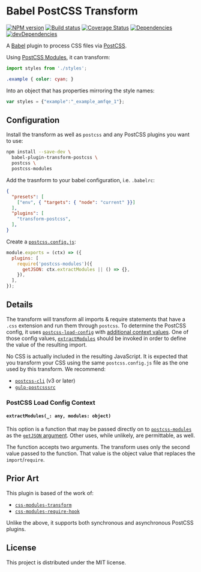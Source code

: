 # Babel PostCSS Transform

[![NPM version][npm-image]][npm-url]
[![Build status][travis-image]][travis-url]
[![Coverage Status][coverage-image]][coverage-url]
[![Dependencies][david-image]][david-url]
[![devDependencies][david-dev-image]][david-dev-url]

A [Babel][babel] plugin to process CSS files via [PostCSS][postcss].

Using [PostCSS Modules][postcss-modules], it can transform:

```js
import styles from './styles';
```

```css
.example { color: cyan; }
```

Into an object that has properties mirroring the style names:

```js
var styles = {"example":"_example_amfqe_1"};
```

## Configuration

Install the transform as well as `postcss` and any PostCSS plugins you want to
use:

```bash
npm install --save-dev \
  babel-plugin-transform-postcss \
  postcss \
  postcss-modules
```

Add the trasnform to your babel configuration, i.e. `.babelrc`:

```json
{
  "presets": [
    ["env", { "targets": { "node": "current" }}]
  ],
  "plugins": [
    "transform-postcss",
  ],
}
```

Create a [`postcss.config.js`][postcss-load-config]:

```js
module.exports = (ctx) => ({
  plugins: [
    require('postcss-modules')({
      getJSON: ctx.extractModules || () => {},
    }),
  ],
});
```

## Details

The transform will transform all imports & require statements that have a `.css`
extension and run them through `postcss`. To determine the PostCSS config, it
uses [`postcss-load-config`][postcss-load-config] with
[additional context values](#postcss-load-config-context). One of those config
values, [`extractModules`](#extractmodules_-any-modules-object) should be
invoked in order to define the value of the resulting import.

No CSS is actually included in the resulting JavaScript. It is expected that you
transform your CSS using the same `postcss.config.js` file as the one used by
this transform. We recommend:

- [`postcss-cli`][postcss-cli] (v3 or later)
- [`gulp-postcsssrc`][gulp-postcssrc]

### PostCSS Load Config Context

#### `extractModules(_: any, modules: object)`

This option is a function that may be passed directly on to
[`postcss-modules`][postcss-modules] as the [`getJSON`
argument][postcss-modules-get-json]. Other uses, while unlikely, are
permittable, as well.

The function accepts two arguments. The transform uses only the
second value passed to the function. That value is the object value that
replaces the `import`/`require`.


## Prior Art

This plugin is based of the work of:

- [`css-modules-transform`][css-modules-transform]
- [`css-modules-require-hook`][css-modules-require-hook]

Unlike the above, it supports both synchronous and asynchronous PostCSS plugins.

## License

This project is distributed under the MIT license.

[babel]: https://babeljs.io/
[postcss]: http://postcss.org/
[postcss-cli]: https://github.com/postcss/postcss-cli
[postcss-modules]: https://github.com/css-modules/postcss-modules
[postcss-modules-get-json]: https://github.com/css-modules/postcss-modules#saving-exported-classes
[postcss-load-config]: https://github.com/michael-ciniawsky/postcss-load-config
[css-modules-transform]: https://github.com/michalkvasnicak/babel-plugin-css-modules-transform
[css-modules-require-hook]: https://github.com/css-modules/css-modules-require-hook
[gulp-postcssrc]: https://github.com/michael-ciniawsky/gulp-postcssrc

[travis-image]: http://img.shields.io/travis/wbyoung/babel-plugin-transform-postcss.svg?style=flat
[travis-url]: http://travis-ci.org/wbyoung/babel-plugin-transform-postcss
[npm-image]: http://img.shields.io/npm/v/babel-plugin-transform-postcss.svg?style=flat
[npm-url]: https://npmjs.org/package/babel-plugin-transform-postcss
[coverage-image]: http://img.shields.io/coveralls/wbyoung/babel-plugin-transform-postcss.svg?style=flat
[coverage-url]: https://coveralls.io/r/wbyoung/babel-plugin-transform-postcss
[david-image]: http://img.shields.io/david/wbyoung/babel-plugin-transform-postcss.svg?style=flat
[david-url]: https://david-dm.org/wbyoung/babel-plugin-transform-postcss
[david-dev-image]: http://img.shields.io/david/dev/wbyoung/babel-plugin-transform-postcss.svg?style=flat
[david-dev-url]: https://david-dm.org/wbyoung/babel-plugin-transform-postcss#info=devDependencies
